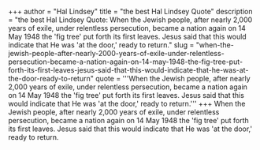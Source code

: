 +++
author = "Hal Lindsey"
title = "the best Hal Lindsey Quote"
description = "the best Hal Lindsey Quote: When the Jewish people, after nearly 2,000 years of exile, under relentless persecution, became a nation again on 14 May 1948 the 'fig tree' put forth its first leaves. Jesus said that this would indicate that He was 'at the door,' ready to return."
slug = "when-the-jewish-people-after-nearly-2000-years-of-exile-under-relentless-persecution-became-a-nation-again-on-14-may-1948-the-fig-tree-put-forth-its-first-leaves-jesus-said-that-this-would-indicate-that-he-was-at-the-door-ready-to-return"
quote = '''When the Jewish people, after nearly 2,000 years of exile, under relentless persecution, became a nation again on 14 May 1948 the 'fig tree' put forth its first leaves. Jesus said that this would indicate that He was 'at the door,' ready to return.'''
+++
When the Jewish people, after nearly 2,000 years of exile, under relentless persecution, became a nation again on 14 May 1948 the 'fig tree' put forth its first leaves. Jesus said that this would indicate that He was 'at the door,' ready to return.
